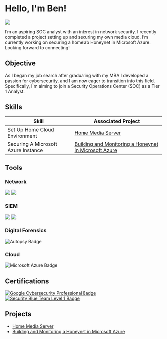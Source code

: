 # Hello, I'm Ben!
<a href="https://www.linkedin.com/in/ben-j-juliano/"><img src="https://img.shields.io/badge/-LinkedIn-0072b1?&style=for-the-badge&logo=linkedin&logoColor=white" /></a>

I’m an aspiring SOC analyst with an interest in network security. I recently completed a project setting up and securing my own media cloud. I’m currently working on securing a homelab Honeynet in Microsoft Azure. Looking forward to connecting!

## Objective

As I began my job search after graduating with my MBA I developed a passion for cybersecurity, and I am now eager to transition into this field. Specifically, I'm aiming to join a Security Operations Center (SOC) as a Tier 1 Analyst.

## Skills

| Skill                                         | Associated Project         |
|-----------------------------------------------|----------------------------|
|Set Up Home Cloud Environment          | <a href="https://github.com/benjuliano1/Home-Media-Server/blob/main/README.md">Home Media Server</a>|
|Securing A Microsoft Azure Instance | <a href="https://github.com/benjuliano1/Building-and-Securing-a-Honeynet-in-Microsoft-Azure">Building and Monitoring a Honeynet in Microsoft Azure</a>|

## Tools

### Network
<div>
    <img src="https://img.shields.io/badge/-Wireshark-1679A7?&style=for-the-badge&logo=Wireshark&logoColor=white" />
    <img src="https://img.shields.io/badge/-Suricata-EF3B2D?&style=for-the-badge&logo=Suricata&logoColor=white" />
</div>

### SIEM
<div>
    <img src="https://img.shields.io/badge/-Splunk-000000?&style=for-the-badge&logo=Splunk&logoColor=white"/>
   <img src="https://img.shields.io/badge/TheHive5-FFB300?&style=for-the-badge&logoColor=white&labelColor=white"/>

</div>

### Digital Forensics
<div>
    <img src="https://img.shields.io/badge/Autopsy-8B4513?&style=for-the-badge&logoColor=white" alt="Autopsy Badge" />
</div>

### Cloud
<div>
  <img src="https://img.shields.io/badge/Microsoft_Azure-0089D6?&style=for-the-badge&logo=microsoft-azure&logoColor=white" alt="Microsoft Azure Badge" />
</a>
</div>


## Certifications
<div>
<a href="https://www.coursera.org/google-certificates/cybersecurity-certificate">
  <img src="https://img.shields.io/badge/Google%20Cybersecurity%20Professional-FF0000?&style=for-the-badge&logo=Google&logoColor=white" alt="Google Cybersecurity Professional Badge" />
</a>
<a href="https://www.securityblue.team/why-btl1/">
  <img src="https://img.shields.io/badge/Security%20Blue%20Team%20Level%201-000080?&style=for-the-badge&logoColor=white" alt="Security Blue Team Level 1 Badge" />
</a>

</div>

## Projects
- <a href="https://github.com/benjuliano1/Home-Media-Server/blob/main/README.md">Home Media Server</a>
- <a href="https://github.com/benjuliano1/Building-and-Securing-a-Honeynet-in-Microsoft-Azure">Building and Monitoring a Honeynet in Microsoft Azure</a>
